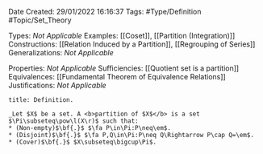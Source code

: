 <div class="topSpace"></div>

Date Created: 29/01/2022 16:16:37
Tags: #Type/Definition #Topic/Set_Theory

Types: <i>Not Applicable</i>
Examples: [[Coset]], [[Partition (Integration)]]
Constructions: [[Relation Induced by a Partition]], [[Regrouping of Series]]
Generalizations: <i>Not Applicable</i>

Properties: <i>Not Applicable</i>
Sufficiencies: [[Quotient set is a partition]]
Equivalences: [[Fundamental Theorem of Equivalence Relations]]
Justifications: <i>Not Applicable</i>

``` ad-Definition
title: Definition.

_Let $X$ be a set. A <b>partition of $X$</b> is a set $\Pi\subseteq\pow\l(X\r)$ such that:
* (Non-empty)$\bf{.}$ $\fa P\in\Pi:P\neq\em$.
* (Disjoint)$\bf{.}$ $\fa P,Q\in\Pi:P\neq Q\Rightarrow P\cap Q=\em$.
* (Cover)$\bf{.}$ $X\subseteq\bigcup\Pi$.

```
